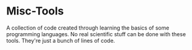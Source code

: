 # Misc-Tools
A collection of code created through learning the basics of some programming languages. No real scientific stuff can be done with these tools. They're just a bunch of lines of code.
